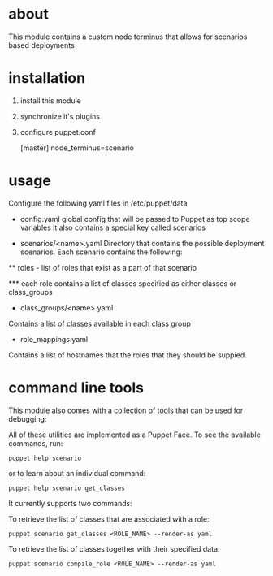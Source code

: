 # about

This module contains a custom node terminus that allows
for scenarios based deployments

# installation

1. install this module
2. synchronize it's plugins
3. configure puppet.conf

    [master]
      node_terminus=scenario

# usage

Configure the following yaml files in /etc/puppet/data

* config.yaml
    global config that will be passed to Puppet as top scope variables
    it also contains a special key called scenarios

* scenarios/\<name\>.yaml
    Directory that contains the possible deployment scenarios.
    Each scenario contains the following:

** roles - list of roles that exist as a part of that scenario

*** each role contains a list of classes specified as either classes or class_groups

* class_groups/\<name\>.yaml

Contains a list of classes available in each class group

* role_mappings.yaml

Contains a list of hostnames that the roles that they should be suppied.

# command line tools

This module also comes with a collection of tools that can be used for debugging:

All of these utilities are implemented as a Puppet Face. To see the available commands, run:

    puppet help scenario

or to learn about an individual command:

    puppet help scenario get_classes

It currently supports two commands:

To retrieve the list of classes that are associated with a role:

    puppet scenario get_classes <ROLE_NAME> --render-as yaml

To retrieve the list of classes together with their specified data:

    puppet scenario compile_role <ROLE_NAME> --render-as yaml

